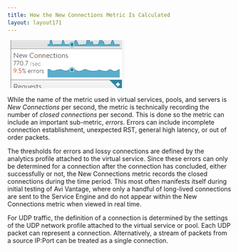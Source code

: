 ```yaml
---
title: How the New Connections Metric Is Calculated
layout: layout171
---
```

<a href="img/NewConnections.png"><img class="size-full wp-image-230 alignright" src="img/NewConnections.png" alt="NewConnections" width="263" height="108"></a>

While the name of the metric used in virtual services, pools, and servers is *New Connections* per second, the metric is technically recording the number of *closed connections* per second. This is done so the metric can include an important sub-metric, *errors*. Errors can include incomplete connection establishment, unexpected RST, general high latency, or out of order packets.

The thresholds for errors and lossy connections are defined by the analytics profile attached to the virtual service. Since these errors can only be determined for a connection after the connection has concluded, either successfully or not, the New Connections metric records the closed connections during the time period. This most often manifests itself during initial testing of Avi Vantage, where only a handful of long-lived connections are sent to the Service Engine and do not appear within the New Connections metric when viewed in real time.

For UDP traffic, the definition of a connection is determined by the settings of the UDP network profile attached to the virtual service or pool. Each UDP packet can represent a connection. Alternatively, a stream of packets from a source IP:Port can be treated as a single connection.

